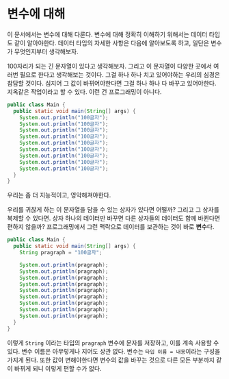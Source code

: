 # 변수에 대해
이 문서에서는 변수에 대해 다룬다. 변수에 대해 정확히 이해하기 위해서는 데이터 타입도 같이 알아야한다. 데이터 타입의 자세한 사항은 다음에 알아보도록 하고, 일단은 변수가 무엇인지부터 생각해보자.

100자리가 되는 긴 문자열이 있다고 생각해보자. 그리고 이 문자열이 다양한 곳에서 여러번 필요로 한다고 생각해보는 것이다. 그걸 하나 하나 치고 있어야하는 우리의 심경은 참담할 것이다. 심지어 그 값이 바뀌어야한다면 그걸 하나 하나 다 바꾸고 있어야한다. 지옥같은 작업이라고 할 수 있다. 이런 건 프로그래밍이 아니다.

```java
public class Main {
  public static void main(String[] args) {
    System.out.println("100글자");
    System.out.println("100글자");
    System.out.println("100글자");
    System.out.println("100글자");
    System.out.println("100글자");
    System.out.println("100글자");
    System.out.println("100글자");
    System.out.println("100글자");
    System.out.println("100글자");
  }
}
```

우리는 좀 더 지능적이고, 영악해져야한다.

우리를 귀찮게 하는 이 문자열을 담을 수 있는 상자가 있다면 어떨까? 그리고 그 상자를 복제할 수 있다면. 상자 하나의 데이터만 바꾸면 다른 상자들의 데이터도 함께 바뀐다면 편하지 않을까? 프로그래밍에서 그런 맥락으로 데이터를 보관하는 것이 바로 **변수**다.

```java
public class Main {
  public static void main(String[] args) {
    String pragraph = "100글자";

    System.out.println(pragraph);
    System.out.println(pragraph);
    System.out.println(pragraph);
    System.out.println(pragraph);
    System.out.println(pragraph);
    System.out.println(pragraph);
    System.out.println(pragraph);
    System.out.println(pragraph);
    System.out.println(pragraph);
  }
}
```

이렇게 `String` 이라는 타입의 `pragraph` 변수에 문자를 저장하고, 이를 계속 사용할 수 있다. 변수 이름은 아무렇게나 지어도 상관 없다. 변수는 `타입 이름 = 내용`이라는 구성을 가지게 된다. 또한 값이 변해야한다면 변수의 값을 바꾸는 것으로 다른 모든 부분까지 같이 바뀌게 되니 이렇게 편할 수가 없다.
